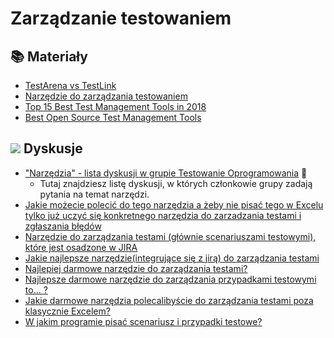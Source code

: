 # Zarządzanie testowaniem

## **📚** Materiały

* [TestArena vs TestLink](http://testerzy.pl/baza-wiedzy/testarena-a-testlink-zestawienie-dwoch-darmowych-narzedzi-do-zarzadzania-projektami-testowymi)
* [Narzędzie do zarządzania testowaniem](http://testerzy.pl/baza-wiedzy/narzedzie-do-zarzadzanie-testowaniem-czesc-1-analiza)
* [Top 15 Best Test Management Tools in 2018](https://www.softwaretestinghelp.com/15-best-test-management-tools-for-software-testers/)
* [Best Open Source Test Management Tools](https://www.testingexcellence.com/best-open-source-test-management-tools/)

## ![](../../.gitbook/assets/icons8-facebook-50%20%2810%29.png) Dyskusje

* ["Narzędzia" - lista dyskusji w grupie Testowanie Oprogramowania](https://www.facebook.com/groups/141683635854223/post_tags/?post_tag_id=1765238096832094&ref=manage_page) 🏤
  * Tutaj znajdziesz listę dyskusji, w których członkowie grupy zadają pytania na temat narzędzi.
* [Jakie możecie polecić do tego narzędzia a żeby nie pisać tego w Excelu tylko już uczyć się konkretnego narzędzia do zarzadzania testami i zgłaszania błędów](https://www.facebook.com/groups/TestowanieOprogramowania/permalink/2319637914725440/)
* [Narzędzie do zarządzania testami \(głównie scenariuszami testowymi\), które jest osadzone w JIRA](https://www.facebook.com/groups/TestowanieOprogramowania/permalink/973734775982434/)
* [Jakie najlepsze narzędzie\(integrujące się z jirą\) do zarządzania testami](https://www.facebook.com/groups/TestowanieOprogramowania/permalink/1004672692888642/)
* [Najlepiej darmowe narzędzie do zarządzania testami?](https://www.facebook.com/groups/TestowanieOprogramowania/permalink/1403612839661290/)
* [Najlepsze darmowe narzędzie do zarządzania przypadkami testowymi to... ?](https://www.facebook.com/groups/TestowanieOprogramowania/permalink/1394456843910223/)
* [Jakie darmowe narzędzia polecalibyście do zarządzania testami poza klasycznie Excelem?](https://www.facebook.com/groups/TestowanieOprogramowania/permalink/1716379171717987/)
* [W jakim programie pisać scenariusz i przypadki testowe?](https://www.facebook.com/groups/TestowanieOprogramowania/permalink/1710074912348413/)

